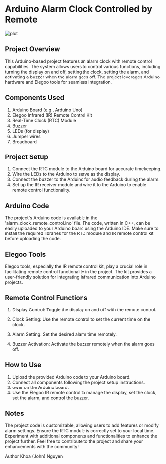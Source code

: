 # Arduino Alarm Clock Controlled by Remote
![plot](C:\Users\anhkh\Downloads\IMG-1111.jpg)
## Project Overview
This Arduino-based project features an alarm clock with remote control capabilities. The system allows users to control various functions, including turning the display on and off, setting the clock, setting the alarm, and activating a buzzer when the alarm goes off. The project leverages Arduino hardware and Elegoo tools for seamless integration.

## Components Used
1. Arduino Board (e.g., Arduino Uno)
2. Elegoo Infrared (IR) Remote Control Kit
3. Real-Time Clock (RTC) Module
4. Buzzer
5. LEDs (for display)
6. Jumper wires
7. Breadboard

## Project Setup
1. Connect the RTC module to the Arduino board for accurate timekeeping.
2. Wire the LEDs to the Arduino to serve as the display.
3. Connect the buzzer to the Arduino for audio feedback during the alarm.
4. Set up the IR receiver module and wire it to the Arduino to enable remote control functionality.
## Arduino Code
The project's Arduino code is available in the 'alarm_clock_remote_control.ino' file. The code, written in C++, can be easily uploaded to your Arduino board using the Arduino IDE. Make sure to install the required libraries for the RTC module and IR remote control kit before uploading the code.

## Elegoo Tools
Elegoo tools, especially the IR remote control kit, play a crucial role in facilitating remote control functionality in the project. The kit provides a user-friendly solution for integrating infrared communication into Arduino projects.

## Remote Control Functions
1. Display Control:
Toggle the display on and off with the remote control.

2. Clock Setting:
Use the remote control to set the current time on the clock.

3. Alarm Setting:
Set the desired alarm time remotely.

4. Buzzer Activation:
Activate the buzzer remotely when the alarm goes off.

## How to Use
1. Upload the provided Arduino code to your Arduino board.
2. Connect all components following the project setup instructions.
3. ower on the Arduino board.
4. Use the Elegoo IR remote control to manage the display, set the clock, set the alarm, and control the buzzer.
   
## Notes
The project code is customizable, allowing users to add features or modify alarm settings.
Ensure the RTC module is correctly set to your local time.
Experiment with additional components and functionalities to enhance the project further.
Feel free to contribute to the project and share your enhancements with the community!

Author
Khoa (John) Nguyen

